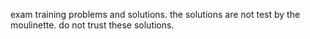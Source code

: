 exam training problems and solutions.
the solutions are not test by the moulinette.
do not trust these solutions.

